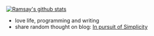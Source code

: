 [![Ramsay's github stats](https://github-readme-stats.vercel.app/api?username=ramsayleung&show_icons=true)](https://github.com/ramsayleung/ramsayleung)

- love life, programming and writing
- share random thought on blog: [In pursuit of Simplicity](https://ramsayleung.github.io/)
